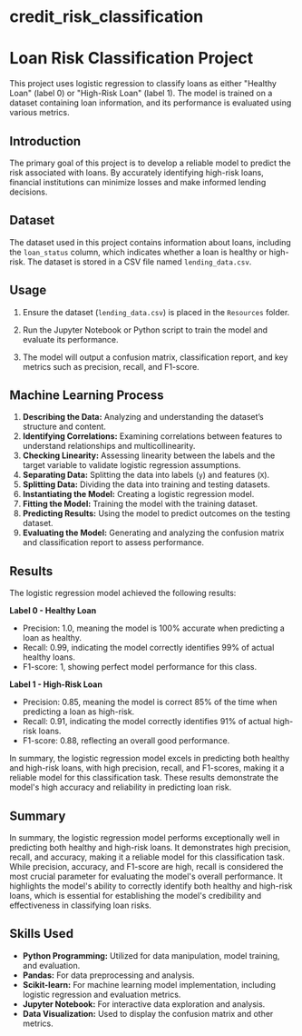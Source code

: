 # credit_risk_classification

# Loan Risk Classification Project

This project uses logistic regression to classify loans as either "Healthy Loan" (label 0) or "High-Risk Loan" (label 1). The model is trained on a dataset containing loan information, and its performance is evaluated using various metrics.

## Introduction

The primary goal of this project is to develop a reliable model to predict the risk associated with loans. By accurately identifying high-risk loans, financial institutions can minimize losses and make informed lending decisions.

## Dataset

The dataset used in this project contains information about loans, including the `loan_status` column, which indicates whether a loan is healthy or high-risk. The dataset is stored in a CSV file named `lending_data.csv`.

## Usage

1.  Ensure the dataset (`lending_data.csv`) is placed in the `Resources` folder.
    
2.  Run the Jupyter Notebook or Python script to train the model and evaluate its performance.
    
3.  The model will output a confusion matrix, classification report, and key metrics such as precision, recall, and F1-score.


## Machine Learning Process

1.  **Describing the Data:** Analyzing and understanding the dataset’s structure and content.
2.  **Identifying Correlations:** Examining correlations between features to understand relationships and multicollinearity.
3.  **Checking Linearity:** Assessing linearity between the labels and the target variable to validate logistic regression assumptions.
4.  **Separating Data:** Splitting the data into labels (`y`) and features (`X`).
5.  **Splitting Data:** Dividing the data into training and testing datasets.
6.  **Instantiating the Model:** Creating a logistic regression model.
7.  **Fitting the Model:** Training the model with the training dataset.
8.  **Predicting Results:** Using the model to predict outcomes on the testing dataset.
9.  **Evaluating the Model:** Generating and analyzing the confusion matrix and classification report to assess performance.

## Results

The logistic regression model achieved the following results:

**Label 0 - Healthy Loan**

* Precision: 1.0, meaning the model is 100% accurate when predicting a loan as healthy.
* Recall: 0.99, indicating the model correctly identifies 99% of actual healthy loans.
* F1-score: 1, showing perfect model performance for this class.


**Label 1 - High-Risk Loan**

* Precision: 0.85, meaning the model is correct 85% of the time when predicting a loan as high-risk.
* Recall: 0.91, indicating the model correctly identifies 91% of actual high-risk loans.
* F1-score: 0.88, reflecting an overall good performance.

In summary, the logistic regression model excels in predicting both healthy and high-risk loans, with high precision, recall, and F1-scores, making it a reliable model for this classification task. These results demonstrate the model's high accuracy and reliability in predicting loan risk.


## Summary

In summary, the logistic regression model performs exceptionally well in predicting both healthy and high-risk loans. It demonstrates high precision, recall, and accuracy, making it a reliable model for this classification task. While precision, accuracy, and F1-score are high, recall is considered the most crucial parameter for evaluating the model's overall performance. It highlights the model's ability to correctly identify both healthy and high-risk loans, which is essential for establishing the model's credibility and effectiveness in classifying loan risks.

## Skills Used

-   **Python Programming:** Utilized for data manipulation, model training, and evaluation.
-   **Pandas:** For data preprocessing and analysis.
-   **Scikit-learn:** For machine learning model implementation, including logistic regression and evaluation metrics.
-   **Jupyter Notebook:** For interactive data exploration and analysis.
-   **Data Visualization:** Used to display the confusion matrix and other metrics.
